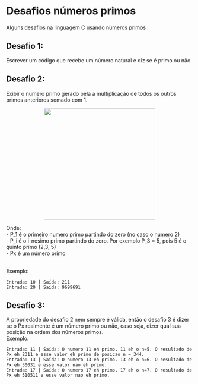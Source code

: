 # Desafios números primos
Alguns desafios na linguagem C usando números primos

## Desafio 1:
Escrever um código que recebe um número natural e diz se é primo ou não.

## Desafio 2:
Exibir o numero primo gerado pela a multiplicação de todos os outros primos anteriores somado com 1. <br>
<p align="center"><img src="https://media.discordapp.net/attachments/780042178424471583/945649499320234034/751211349627109416.png?width=1440&height=203" width="300"></p> 
Onde: <br>
- P_1 é o primeiro numero primo partindo do zero (no caso o numero 2)<br>
- P_i é o i-nesimo primo partindo do zero. Por exemplo P_3 = 5, pois 5 é o quinto primo (2,3, 5) <br>
- Px é um número primo <br> <br>

Exemplo:
```
Entrada: 10 | Saída: 211
Entrada: 20 | Saída: 9699691
```

## Desafio 3:
A propriedade do desafio 2 nem sempre é válida, então o desafio 3 é dizer se o Px realmente é um número primo ou não, caso seja, dizer qual sua posição na ordem dos números primos.<br>
Exemplo:
```
Entrada: 11 | Saída: O numero 11 eh primo. 11 eh o n=5. O resultado de Px eh 2311 e esse valor eh primo de posicao n = 344.
Entrada: 13 | Saída: O numero 13 eh primo. 13 eh o n=6. O resultado de Px eh 30031 e esse valor nao eh primo.
Entrada: 17 | Saída: O numero 17 eh primo. 17 eh o n=7. O resultado de Px eh 510511 e esse valor nao eh primo.
```

